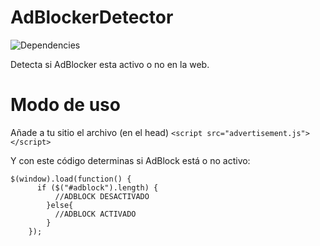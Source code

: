 # AdBlockerDetector
![Dependencies](https://img.shields.io/badge/Dependencies-jQuery-green.svg)

Detecta si AdBlocker esta activo o no en la web.

# Modo de uso
Añade a tu sitio el archivo (en el head) `<script src="advertisement.js"></script>`

Y con este código determinas si AdBlock está o no activo:

```
$(window).load(function() {
	  if ($("#adblock").length) {
	      //ADBLOCK DESACTIVADO
		}else{
		  //ADBLOCK ACTIVADO
		}
	});
```
